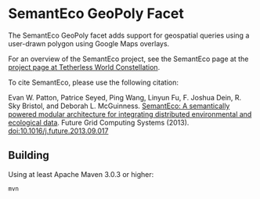SemantEco GeoPoly Facet
=======================

The SemantEco GeoPoly facet adds support for geospatial queries using
a user-drawn polygon using Google Maps overlays.

For an overview of the SemantEco project, see the SemantEco page at
the [project page at Tetherless World
Constellation](http://tw.rpi.edu/web/project/SemantEco).

To cite SemantEco, please use the following citation:

Evan W. Patton, Patrice Seyed, Ping Wang, Linyun Fu, F. Joshua Dein,
R. Sky Bristol, and Deborah L. McGuinness. [SemantEco: A semantically
powered modular architecture for integrating distributed environmental
and ecological
data](https://www.sciencedirect.com/science/article/pii/S0167739X13001969). Future
Grid Computing Systems (2013). [doi:10.1016/j.future.2013.09.017](http://dx.doi.org/10.1016/j.future.2013.09.017)

Building
--------

Using at least Apache Maven 3.0.3 or higher:

```shell
mvn
```